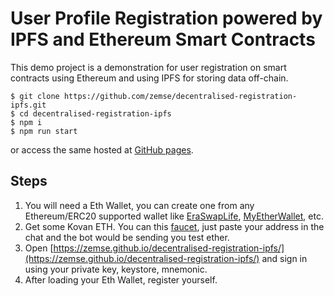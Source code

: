 # User Profile Registration powered by IPFS and Ethereum Smart Contracts

This demo project is a demonstration for user registration on smart contracts using Ethereum and using IPFS for storing data off-chain.

```
$ git clone https://github.com/zemse/decentralised-registration-ipfs.git
$ cd decentralised-registration-ipfs
$ npm i
$ npm run start
```
or access the same hosted at [GitHub pages](https://zemse.github.io/decentralised-registration-ipfs/).

## Steps
1. You will need a Eth Wallet, you can create one from any Ethereum/ERC20 supported wallet like [EraSwapLife](https://eraswap.life), [MyEtherWallet](https://myetherwallet.com), etc.
2. Get some Kovan ETH. You can this [faucet](https://gitter.im/kovan-testnet/faucet), just paste your address in the chat and the bot would be sending you test ether.
3. Open [https://zemse.github.io/decentralised-registration-ipfs/](https://zemse.github.io/decentralised-registration-ipfs/) and sign in using your private key, keystore, mnemonic.
4. After loading your Eth Wallet, register yourself.
